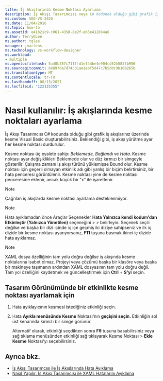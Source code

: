 ```yaml
---
title: İş Akışlarında Kesme Noktası Ayarlama
description: İş Akışı Tasarımcısı veya C# kodunda olduğu gibi grafik iş akışlarınıza kesme noktaları ayarlamak için Visual Basic kullanmayı öğrenin.
ms.custom: SEO-VS-2020
ms.date: 11/04/2016
ms.topic: how-to
ms.assetid: e41b21c9-c061-4358-8e2f-eb5e412864a8
author: TerryGLee
ms.author: tglee
manager: jmartens
ms.technology: vs-workflow-designer
ms.workload:
- multiple
ms.openlocfilehash: 5a40b357c71fffd1ef44be4e904cd52b583fb956
ms.sourcegitcommit: 68897da7d74c31ae1ebf5d47c7b5ddc9b108265b
ms.translationtype: MT
ms.contentlocale: tr-TR
ms.lasthandoff: 08/13/2021
ms.locfileid: "122135355"
---
```

# <a name="how-to-set-breakpoints-in-workflows"></a>Nasıl kullanılır: İş akışlarında kesme noktaları ayarlama

İş Akışı Tasarımcısı C# kodunda olduğu gibi grafik iş akışlarınız üzerinde kesme Visual Basic oluşturabilirsiniz. Beklendiği gibi, iş akışı yürütme ayar her kesme noktası durdurulur.

Kesme noktası üç eyalete sahip: *Beklemede,* *Bağlandı* ve *Hata.* Kesme noktası ayar değişiklikleri Beklemede olur ve düz kırmızı bir simgeyle gösterilir. Çalışma zamanı iş akışı türünü yüklemişse Bound olur. Kesme noktası için geçerli olmayan etkinlik adı gibi yanlış bir biçim belirtirsiniz, bir hata penceresi görüntülenir. Kesme noktası yine de kesme noktası penceresine eklenir, ancak küçük bir "x" ile işaretlenir.

> [!NOTE]
> Çağrılan iş akışlarda kesme noktası ayarlama desteklenmiyor.

> [!NOTE]
> Hata ayıklamadan önce Araçlar Seçenekler **Hata Yalnızca kendi kodum'dan Etkinleştir (Yalnızca Yönetilen)** seçeneğini   >    >   belirleyin. Seçenek seçili değilse ve başka bir dizi içinde iç içe geçmiş iki diziye sahipseniz ve ilk iç dizide bir kesme noktası ayarıyorsanız, **F11** tuşuna basmak ikinci iç dizide hata ayıklamaz.

> [!NOTE]
> XAML dosya özelliğinin tam yolu doğru değilse iş akışında kesme noktalarına isabet olmaz. Projeyi veya çözümü başka bir klasöre veya başka bir makineye taşımanın ardından XAML dosyasının tam yolu doğru değil. Tam yol özelliğini kaydetmek ve güncelleştirmek için **Ctrl** + **S'yi** seçin.

## <a name="to-set-a-breakpoint-on-an-activity-in-the-design-view"></a>Tasarım Görünümünde bir etkinlikte kesme noktası ayarlamak için

1. Hata ayıklayıcının kesmesi istediğiniz etkinliği seçin.

2. Hata **Ayıkla menüsünde Kesme** Noktası'nın **geçişini seçin.** Etkinliğin sol üst kenarında kırmızı bir simge görünür.

   Alternatif olarak, etkinliği seçdikten sonra **F9** tuşuna basabilirsiniz veya sağ tıklama menüsünden etkinliği sağ tıklayarak Kesme Noktası  >  **Ekle Kesme** Noktası'yı seçebilirsiniz.

## <a name="see-also"></a>Ayrıca bkz.

- [İş Akışı Tasarımcısı ile İş Akışlarında Hata Ayıklama](../workflow-designer/debugging-workflows-with-the-workflow-designer.md)
- [Nasıl Yapılır: İş Akışı Tasarımcısı ile XAML Hatalarını Ayıklama](../workflow-designer/how-to-debug-xaml-with-the-workflow-designer.md)
